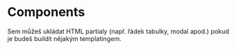 # Components
Sem můžeš ukládat HTML partialy (např. řádek tabulky, modal apod.) pokud je budeš buildit nějakým templatingem.
